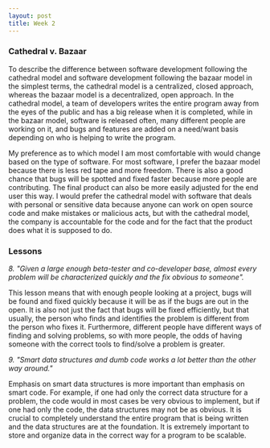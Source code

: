 ```yaml
---
layout: post
title: Week 2
---
```


### Cathedral v. Bazaar

To describe the difference between software development following the cathedral model and software development following the bazaar model in the simplest terms, the cathedral model is a centralized, closed approach, whereas the bazaar model is a decentralized, open approach. In the cathedral model, a team of developers writes the entire program away from the eyes of the public and has a big release when it is completed, while in the bazaar model, software is released often, many different people are working on it, and bugs and features are added on a need/want basis depending on who is helping to write the program.

My preference as to which model I am most comfortable with would change based on the type of software. For most software, I prefer the bazaar model because there is less red tape and more freedom. There is also a good chance that bugs will be spotted and fixed faster because more people are contributing. The final product can also be more easily adjusted for the end user this way. I would prefer the cathedral model with software that deals with personal or sensitive data because anyone can work on open source code and make mistakes or malicious acts, but with the cathedral model, the company is accountable for the code and for the fact that the product does what it is supposed to do.

### Lessons

*8. "Given a large enough beta-tester and co-developer base, almost every problem will be characterized quickly and the fix obvious to someone".*

This lesson means that with enough people looking at a project, bugs will be found and fixed quickly because it will be as if the bugs are out in the open. It is also not just the fact that bugs will be fixed efficiently, but that usually, the person who finds and identifies the problem is different from the person who fixes it. Furthermore, different people have different ways of finding and solving problems, so with more people, the odds of having someone with the correct tools to find/solve a problem is greater.

*9. "Smart data structures and dumb code works a lot better than the other way around."*

Emphasis on smart data structures is more important than emphasis on smart code. For example, if one had only the correct data structure for a problem, the code would in most cases be very obvious to implement, but if one had only the code, the data structures may not be as obvious. It is crucial to completely understand the entire program that is being written and the data structures are at the foundation. It is extremely important to store and organize data in the correct way for a program to be scalable.
